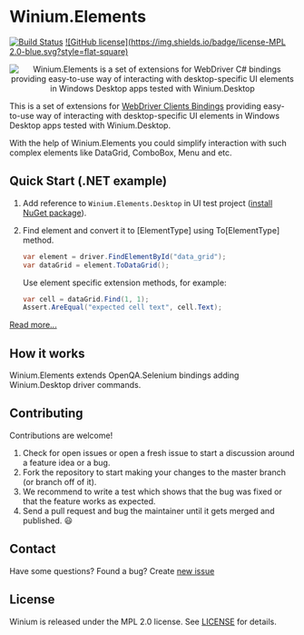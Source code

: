 # Winium.Elements

[![Build Status](https://img.shields.io/jenkins/s/http/opensource-ci.2gis.ru/Winium.Elements.svg?style=flat-square)](http://opensource-ci.2gis.ru/job/Winium.Elements/)
[![GitHub license](https://img.shields.io/badge/license-MPL 2.0-blue.svg?style=flat-square)](LICENSE)

<p align="center">
<img src="https://raw.githubusercontent.com/2gis/Winium.StoreApps/assets/winium.png" alt="Winium.Elements is a set of extensions for WebDriver C# bindings providing easy-to-use way of interacting with desktop-specific UI elements in Windows Desktop apps tested with Winium.Desktop">
</p>

This is a set of extensions for [WebDriver Clients Bindings](http://www.seleniumhq.org/download/) providing easy-to-use way of interacting with desktop-specific UI elements in Windows Desktop apps tested with Winium.Desktop.

With the help of Winium.Elements you could simplify interaction with such complex elements like DataGrid, ComboBox, Menu and etc.

## Quick Start (.NET example)
1. Add reference to `Winium.Elements.Desktop` in UI test project ([install NuGet package](https://www.nuget.org/packages/Winium.Elements.Desktop/)).
2. Find element and convert it to [ElementType] using To[ElementType] method.
	
	```cs
	var element = driver.FindElementById("data_grid");
	var dataGrid = element.ToDataGrid();
	```
	Use element specific extension methods, for example:
	```cs
	var cell = dataGrid.Find(1, 1);
	Assert.AreEqual("expected cell text", cell.Text);
	```
	
[Read more...](/dotnet/README.md)

## How it works
Winium.Elements extends OpenQA.Selenium bindings adding Winium.Desktop driver commands. 

## Contributing

Contributions are welcome!

1. Check for open issues or open a fresh issue to start a discussion around a feature idea or a bug.
2. Fork the repository to start making your changes to the master branch (or branch off of it).
3. We recommend to write a test which shows that the bug was fixed or that the feature works as expected.
4. Send a pull request and bug the maintainer until it gets merged and published. :smiley:

## Contact

Have some questions? Found a bug? Create [new issue](https://github.com/2gis/Winium.Elements/issues/new)

## License

Winium is released under the MPL 2.0 license. See [LICENSE](LICENSE) for details.
